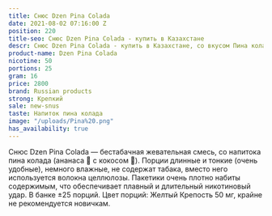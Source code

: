 ```yaml
---
title: Снюс Dzen Pina Colada
date: 2021-08-02 07:16:00 Z
position: 220
title-seo: Снюс Dzen Pina Colada - купить в Казахстане
descr: Снюс Dzen Pina Colada - купить в Казахстане, со вкусом Пина колады
product-name: Dzen Pina Colada
nicotine: 50
portions: 25
gram: 16
price: 2800
brand: Russian products
strong: Крепкий
sale: new-snus
taste: Напиток пина колада
image: "/uploads/Pina%20.png"
has_availability: true
---
```


Снюс Dzen Pina Colada — бестабачная жевательная смесь, со напитока пина колада (ананаса 🍍 с кокосом 🥥). Порции длинные и тонкие (очень удобные), немного влажные, не содержат табака, вместо него используется волокна целлюлозы. Пакетики очень плотно набиты содержимым, что обеспечивает плавный и длительный никотиновый удар. В банке ±25 порций. Цвет порций: Желтый Крепость 50 мг, крайне не рекомендуется новичкам.

